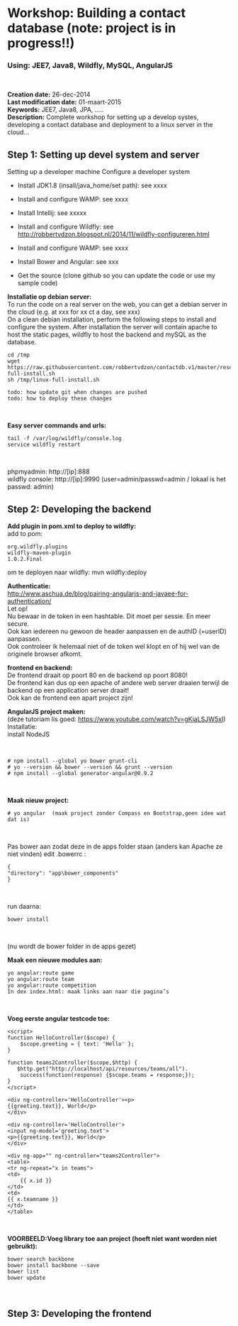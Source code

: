 Workshop: Building a contact database (note: project is in progress!!)
======================================================================

### Using: JEE7, Java8, Wildfly, MySQL, AngularJS

 

**Creation date:** 26-dec-2014  
**Last modification date:** 01-maart-2015  
**Keywords:** JEE7, Java8, JPA, .....  
**Description:** Complete workshop for setting up a develop systes, developing a
contact database and deployment to a linux server in the cloud...
 


Step 1: Setting up devel system and server
------------------------------------------

Setting up a developer machine Configure a developer system

-   Install JDK1.8 (insall/java\_home/set path): see xxxx  
    

-   Install and configure WAMP: see xxxx  
    

-   Install Intellij: see xxxxx  
    

-   Install and configure Wildfly: see
    <http://robbertvdzon.blogspot.nl/2014/11/wildfly-configureren.html>

-   Install and configure WAMP: see xxxx

-   Install Bower and Angular: see xxx  
    

-   Get the source (clone github so you can update the code or use my sample
    code)

**Installatie op debian server:**  
To run the code on a real server on the web, you can get a debian server in the
cloud (e.g. at xxx for xx ct a day, see xxx)  
On a clean debian installation, perform the following steps to install and
configure the system. After installation the server will contain apache to host
the static pages, wildfly to host the backend and mySQL as the database.

~~~~~~~~~~~~~~~~~~~~~~~~~~~~~~~~~~~~~~~~~~~~~~~~~~~~~~~~~~~~~~~~~~~~~~~~~~~~~~~~
cd /tmp
wget https://raw.githubusercontent.com/robbertvdzon/contactdb.v1/master/resources/linux-full-install.sh
sh /tmp/linux-full-install.sh
~~~~~~~~~~~~~~~~~~~~~~~~~~~~~~~~~~~~~~~~~~~~~~~~~~~~~~~~~~~~~~~~~~~~~~~~~~~~~~~~

~~~~~~~~~~~~~~~~~~~~~~~~~~~~~~~~~~~~~~~~~~~~~~~~~~~~~~~~~~~~~~~~~~~~~~~~~~~~~~~~
todo: how update git when changes are pushed
todo: how to deploy these changes
~~~~~~~~~~~~~~~~~~~~~~~~~~~~~~~~~~~~~~~~~~~~~~~~~~~~~~~~~~~~~~~~~~~~~~~~~~~~~~~~

 

**Easy server commands and urls:**  


~~~~~~~~~~~~~~~~~~~~~~~~~~~~~~~~~~~~~~~~~~~~~~~~~~~~~~~~~~~~~~~~~~~~~~~~~~~~~~~~
tail -f /var/log/wildfly/console.log
service wildfly restart
~~~~~~~~~~~~~~~~~~~~~~~~~~~~~~~~~~~~~~~~~~~~~~~~~~~~~~~~~~~~~~~~~~~~~~~~~~~~~~~~

 

phpmyadmin: http://[ip]:888  
wildfly console: http://[ip]:9990 (user=admin/passwd=admin / lokaal is het
passwd: admin)

Step 2: Developing the backend
------------------------------

**Add plugin in pom.xml to deploy to wildfly:**  
add to pom:  


~~~~~~~~~~~~~~~~~~~~~~~~~~~~~~~~~~~~~~~~~~~~~~~~~~~~~~~~~~~~~~~~~~~~~~~~~~~~~~~~
org.wildfly.plugins
wildfly-maven-plugin
1.0.2.Final 
~~~~~~~~~~~~~~~~~~~~~~~~~~~~~~~~~~~~~~~~~~~~~~~~~~~~~~~~~~~~~~~~~~~~~~~~~~~~~~~~

om te deployen naar wildfly: mvn wildfly:deploy

**Authenticatie:**  
http://www.aschua.de/blog/pairing-angularjs-and-javaee-for-authentication/  
Let op!  
Nu bewaar in de token in een hashtable. Dit moet per sessie. En meer secure.  
Ook kan iedereen nu gewoon de header aanpassen en de authID (=userID) aanpassen.  
Ook controleer ik helemaal niet of de token wel klopt en of hij wel van de
originele browser afkomt.

**frontend en backend:**  
De frontend draait op poort 80 en de backend op poort 8080!  
De frontend kan dus op een apache of andere web server draaien terwijl de
backend op een application server draait!  
Ook kan de frontend een apart project zijn!

**AngularJS project maken:**  
(deze tutoriam lis goed: https://www.youtube.com/watch?v=gKiaLSJW5xI)  
Installatie:  
install NodeJS

 

~~~~~~~~~~~~~~~~~~~~~~~~~~~~~~~~~~~~~~~~~~~~~~~~~~~~~~~~~~~~~~~~~~~~~~~~~~~~~~~~
# npm install --global yo bower grunt-cli
# yo --version && bower --version && grunt --version
# npm install --global generator-angular@0.9.2
~~~~~~~~~~~~~~~~~~~~~~~~~~~~~~~~~~~~~~~~~~~~~~~~~~~~~~~~~~~~~~~~~~~~~~~~~~~~~~~~

 

**Maak nieuw project:**  


~~~~~~~~~~~~~~~~~~~~~~~~~~~~~~~~~~~~~~~~~~~~~~~~~~~~~~~~~~~~~~~~~~~~~~~~~~~~~~~~
# yo angular  (maak project zonder Compass en Bootstrap,geen idee wat dat is)
~~~~~~~~~~~~~~~~~~~~~~~~~~~~~~~~~~~~~~~~~~~~~~~~~~~~~~~~~~~~~~~~~~~~~~~~~~~~~~~~

 

Pas bower aan zodat deze in de apps folder staan (anders kan Apache ze niet
vinden) edit .bowerrc :  


~~~~~~~~~~~~~~~~~~~~~~~~~~~~~~~~~~~~~~~~~~~~~~~~~~~~~~~~~~~~~~~~~~~~~~~~~~~~~~~~
{
"directory": "app\bower_components"
}
~~~~~~~~~~~~~~~~~~~~~~~~~~~~~~~~~~~~~~~~~~~~~~~~~~~~~~~~~~~~~~~~~~~~~~~~~~~~~~~~

 

run daarna:

~~~~~~~~~~~~~~~~~~~~~~~~~~~~~~~~~~~~~~~~~~~~~~~~~~~~~~~~~~~~~~~~~~~~~~~~~~~~~~~~
bower install
~~~~~~~~~~~~~~~~~~~~~~~~~~~~~~~~~~~~~~~~~~~~~~~~~~~~~~~~~~~~~~~~~~~~~~~~~~~~~~~~

 

(nu wordt de bower folder in de apps gezet)

**Maak een nieuwe modules aan:**

~~~~~~~~~~~~~~~~~~~~~~~~~~~~~~~~~~~~~~~~~~~~~~~~~~~~~~~~~~~~~~~~~~~~~~~~~~~~~~~~
yo angular:route game
yo angular:route team
yo angular:route competition
In dex index.html: maak links aan naar die pagina’s
~~~~~~~~~~~~~~~~~~~~~~~~~~~~~~~~~~~~~~~~~~~~~~~~~~~~~~~~~~~~~~~~~~~~~~~~~~~~~~~~

 

**Voeg eerste angular testcode toe:**

~~~~~~~~~~~~~~~~~~~~~~~~~~~~~~~~~~~~~~~~~~~~~~~~~~~~~~~~~~~~~~~~~~~~~~~~~~~~~~~~
<script>
function HelloController($scope) {
    $scope.greeting = { text: 'Hello' };
}

function teams2Controller($scope,$http) {
   $http.get("http://localhost/api/resources/teams/all").
    success(function(response) {$scope.teams = response;});
}
</script>

<div ng-controller='HelloController'><p>
{{greeting.text}}, World</p>
</div>

<div ng-controller='HelloController'>
<input ng-model='greeting.text'>
<p>{{greeting.text}}, World</p>
</div>

<div ng-app="" ng-controller="teams2Controller">
<table>
<tr ng-repeat="x in teams">
<td>
    {{ x.id }}
</td>
<td>
{{ x.teamname }}
</td>
</table>
~~~~~~~~~~~~~~~~~~~~~~~~~~~~~~~~~~~~~~~~~~~~~~~~~~~~~~~~~~~~~~~~~~~~~~~~~~~~~~~~

 

**VOORBEELD:Voeg library toe aan project (hoeft niet want worden niet
gebruikt):**

~~~~~~~~~~~~~~~~~~~~~~~~~~~~~~~~~~~~~~~~~~~~~~~~~~~~~~~~~~~~~~~~~~~~~~~~~~~~~~~~
bower search backbone
bower install backbone --save
bower list
bower update
~~~~~~~~~~~~~~~~~~~~~~~~~~~~~~~~~~~~~~~~~~~~~~~~~~~~~~~~~~~~~~~~~~~~~~~~~~~~~~~~

 

Step 3: Developing the frontend
-------------------------------

 

 
